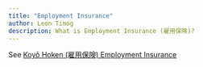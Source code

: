 ```yaml
---
title: "Employment Insurance"
author: Leon Timog
description: What is Employment Insurance (雇用保険)?
---
```

See [Koyō Hoken (雇用保険) Employment Insurance](../koyo-hoken-employment-insurance)